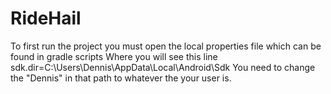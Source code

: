 # RideHail
To first run the project you must open the local properties file which can be found in gradle scripts
Where you will see this line sdk.dir=C\:\\Users\\Dennis\\AppData\\Local\\Android\\Sdk
You need to change the "Dennis" in that path to whatever the your user is.


